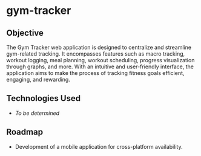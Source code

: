 # gym-tracker

## Objective

The Gym Tracker web application is designed to centralize and streamline gym-related tracking. It encompasses features such as macro tracking, workout logging, meal planning, workout scheduling, progress visualization through graphs, and more. With an intuitive and user-friendly interface, the application aims to make the process of tracking fitness goals efficient, engaging, and rewarding.

## Technologies Used

- _To be determined_

## Roadmap

- Development of a mobile application for cross-platform availability.

